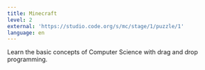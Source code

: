 ```yaml
---
title: Minecraft
level: 2
external: 'https://studio.code.org/s/mc/stage/1/puzzle/1'
language: en
---
```


Learn the basic concepts of Computer Science with drag 
and drop programming.
